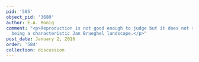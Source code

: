 ```yaml
---
pid: '585'
object_pid: '3680'
author: E.A. Honig
comment: "<p>Reproduction is not good enough to judge but it does not stand out as
  being a characteristic Jan Brueghel landscape.</p>"
post_date: January 2, 2016
order: '584'
collection: discussion
---
```

